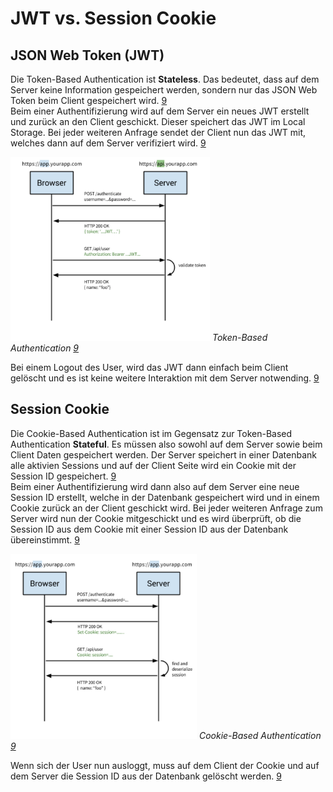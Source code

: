 # JWT vs. Session Cookie

## JSON Web Token (JWT)
Die Token-Based Authentication ist **Stateless**. Das bedeutet, dass auf dem Server keine Information gespeichert werden, sondern nur das JSON Web Token beim Client gespeichert wird. [9](../quellen.md)   
Beim einer Authentifizierung wird auf dem Server ein neues JWT erstellt und zurück an den Client geschickt. Dieser speichert das JWT im Local Storage. Bei jeder weiteren Anfrage sendet der Client nun das JWT mit, welches dann auf dem Server verifiziert wird. [9](../quellen.md)

![Token-Based_Authentication](/assets/authentication_jwt.png)
*Token-Based Authentication [9](../quellen.md)*

Bei einem Logout des User, wird das JWT dann einfach beim Client gelöscht und es ist keine weitere Interaktion mit dem Server notwending. [9](../quellen.md)

## Session Cookie
Die Cookie-Based Authentication ist im Gegensatz zur Token-Based Authentication **Stateful**. Es müssen also sowohl auf dem Server sowie beim Client Daten gespeichert werden. Der Server speichert in einer Datenbank alle aktivien Sessions und auf der Client Seite wird ein Cookie mit der Session ID gespeichert. [9](../quellen.md)  
Beim einer Authentifizierung wird dann also auf dem Server eine neue Session ID erstellt, welche in der Datenbank gespeichert wird und in einem Cookie zurück an der Client geschickt wird. Bei jeder weiteren Anfrage zum Server wird nun der Cookie mitgeschickt und es wird überprüft, ob die Session ID aus dem Cookie mit einer Session ID aus der Datenbank übereinstimmt. [9](../quellen.md)

![Cookie-Based_Authentication](/assets/authentication_cookie.png)
*Cookie-Based Authentication [9](../quellen.md)*

Wenn sich der User nun ausloggt, muss auf dem Client der Cookie und auf dem Server die Session ID aus der Datenbank gelöscht werden. [9](../quellen.md)
